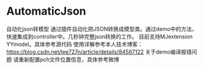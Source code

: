 # AutomaticJson
自动化json转模型
通过插件自动化把JSON转换成模型类。通过demo中的方法，快速集成到controller中。几秒钟完整json转换的工作。
目前支持MJextension YYmodel。具体参考源代码
使用详解参考本人技术博客：
https://blog.csdn.net/lee727n/article/details/84567122
关于demo编译报错问题 请重新配置pch文件位置信息，具体参考微博
